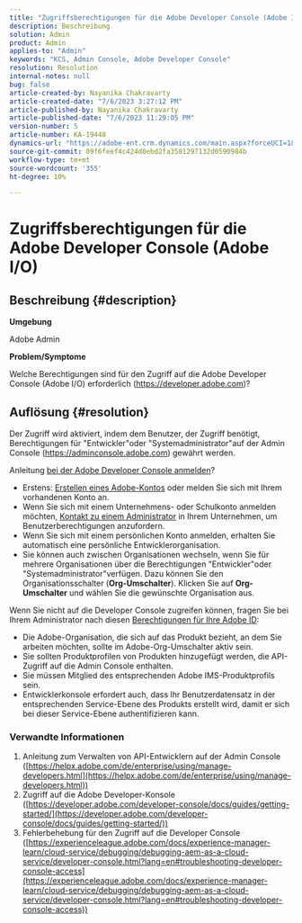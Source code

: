 ```yaml
---
title: "Zugriffsberechtigungen für die Adobe Developer Console (Adobe I/O)"
description: Beschreibung
solution: Admin
product: Admin
applies-to: "Admin"
keywords: "KCS, Admin Console, Adobe Developer Console"
resolution: Resolution
internal-notes: null
bug: false
article-created-by: Nayanika Chakravarty
article-created-date: "7/6/2023 3:27:12 PM"
article-published-by: Nayanika Chakravarty
article-published-date: "7/6/2023 11:29:05 PM"
version-number: 5
article-number: KA-19448
dynamics-url: "https://adobe-ent.crm.dynamics.com/main.aspx?forceUCI=1&pagetype=entityrecord&etn=knowledgearticle&id=98e33c91-111c-ee11-8f6e-6045bd006d92"
source-git-commit: 09f6feef4c424d0ebd2fa3581297132d0590984b
workflow-type: tm+mt
source-wordcount: '355'
ht-degree: 10%

---
```


# Zugriffsberechtigungen für die Adobe Developer Console (Adobe I/O)

## Beschreibung {#description}


<b>Umgebung</b>

Adobe Admin

<b>Problem/Symptome</b>

Welche Berechtigungen sind für den Zugriff auf die Adobe Developer Console (Adobe I/O) erforderlich (https://developer.adobe.com)?


## Auflösung {#resolution}


Der Zugriff wird aktiviert, indem dem Benutzer, der Zugriff benötigt, Berechtigungen für &quot;Entwickler&quot;oder &quot;Systemadministrator&quot;auf der Admin Console (https://adminconsole.adobe.com) gewährt werden.

Anleitung [bei der Adobe Developer Console anmelden](https://developer.adobe.com/developer-console/docs/guides/getting-started/)?

- Erstens: [Erstellen eines Adobe-Kontos](https://developer.adobe.com/console) oder melden Sie sich mit Ihrem vorhandenen Konto an.
- Wenn Sie sich mit einem Unternehmens- oder Schulkonto anmelden möchten, [Kontakt zu einem Administrator](https://helpx.adobe.com/enterprise/kb/contact-administrator.html) in Ihrem Unternehmen, um Benutzerberechtigungen anzufordern.
- Wenn Sie sich mit einem persönlichen Konto anmelden, erhalten Sie automatisch eine persönliche Entwicklerorganisation.
- Sie können auch zwischen Organisationen wechseln, wenn Sie für mehrere Organisationen über die Berechtigungen &quot;Entwickler&quot;oder &quot;Systemadministrator&quot;verfügen. Dazu können Sie den Organisationsschalter (<b>Org-Umschalter</b>). Klicken Sie auf <b>Org-Umschalter</b> und wählen Sie die gewünschte Organisation aus.


Wenn Sie nicht auf die Developer Console zugreifen können, fragen Sie bei Ihrem Administrator nach diesen [Berechtigungen für Ihre Adobe ID](https://experienceleague.adobe.com/docs/experience-manager-learn/cloud-service/debugging/debugging-aem-as-a-cloud-service/developer-console.html?lang=en#developer-console-access):

- Die Adobe-Organisation, die sich auf das Produkt bezieht, an dem Sie arbeiten möchten, sollte im Adobe-Org-Umschalter aktiv sein.
- Sie sollten Produktprofilen von Produkten hinzugefügt werden, die API-Zugriff auf die Admin Console enthalten.
- Sie müssen Mitglied des entsprechenden Adobe IMS-Produktprofils sein.
- Entwicklerkonsole erfordert auch, dass Ihr Benutzerdatensatz in der entsprechenden Service-Ebene des Produkts erstellt wird, damit er sich bei dieser Service-Ebene authentifizieren kann.


### Verwandte Informationen

1. Anleitung zum Verwalten von API-Entwicklern auf der Admin Console<b> </b>([https://helpx.adobe.com/de/enterprise/using/manage-developers.html](https://helpx.adobe.com/de/enterprise/using/manage-developers.html))
2. Zugriff auf die Adobe Developer-Konsole ([https://developer.adobe.com/developer-console/docs/guides/getting-started/](https://developer.adobe.com/developer-console/docs/guides/getting-started/))
3. Fehlerbehebung für den Zugriff auf die Developer Console ([https://experienceleague.adobe.com/docs/experience-manager-learn/cloud-service/debugging/debugging-aem-as-a-cloud-service/developer-console.html?lang=en#troubleshooting-developer-console-access](https://experienceleague.adobe.com/docs/experience-manager-learn/cloud-service/debugging/debugging-aem-as-a-cloud-service/developer-console.html?lang=en#troubleshooting-developer-console-access))



